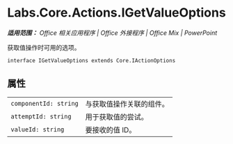 ﻿
# Labs.Core.Actions.IGetValueOptions

 _**适用范围：** Office 相关应用程序 | Office 外接程序 | Office Mix | PowerPoint_

获取值操作时可用的选项。

```
interface IGetValueOptions extends Core.IActionOptions
```


## 属性


|||
|:-----|:-----|
| `componentId: string`|与获取值操作关联的组件。|
| `attemptId: string`|用于获取值的尝试。|
| `valueId: string`|要接收的值 ID。|
